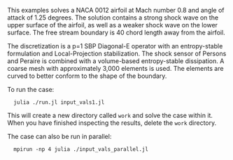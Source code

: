 This examples solves a NACA 0012 airfoil at Mach number 0.8 and angle of attack
of 1.25 degrees.  The solution contains a strong shock wave on the upper surface
of the airfoil, as well as a weaker shock wave on the lower surface.
The free stream boundary is 40 chord length away from the airfoil.

The discretization is a p=1 SBP Diagonal-E operator with an entropy-stable
formulation and Local-Projection stabilization.  The shock sensor of
 Persons and Peraire is combined with a volume-based entropy-stable dissipation.
A coarse mesh with approximately 3,000 elements is used.  The elements
are curved to better conform to the shape of the boundary.

To run the case:

```
  julia ./run.jl input_vals1.jl
```

This will create a new directory called `work` and solve the case within it.
When you have finished inspecting the results, delete the `work` directory.

The case can also be run in parallel:

```
  mpirun -np 4 julia ./input_vals_parallel.jl
```
